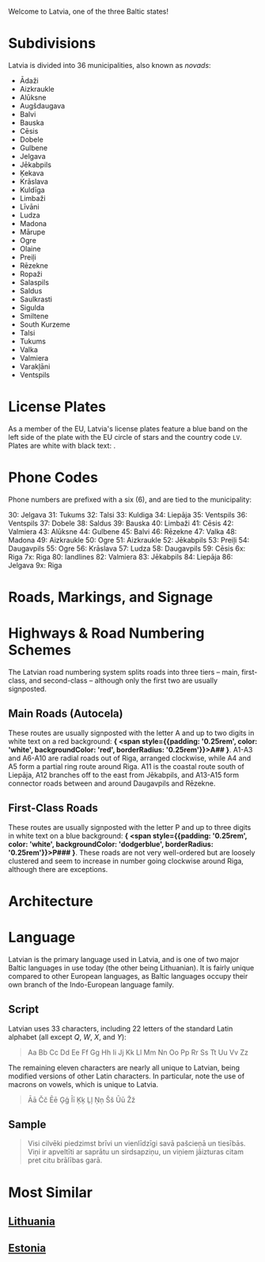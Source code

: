 Welcome to Latvia, one of the three Baltic states!

# Subdivisions

Latvia is divided into 36 municipalities, also known as _novads_:

- Ādaži
- Aizkraukle
- Alūksne
- Augšdaugava
- Balvi
- Bauska
- Cēsis
- Dobele
- Gulbene
- Jelgava
- Jēkabpils
- Ķekava
- Krāslava
- Kuldīga
- Limbaži
- Līvāni
- Ludza
- Madona
- Mārupe
- Ogre
- Olaine
- Preiļi
- Rēzekne
- Ropaži
- Salaspils
- Saldus
- Saulkrasti
- Sigulda
- Smiltene
- South Kurzeme
- Talsi
- Tukums
- Valka
- Valmiera
- Varakļāni
- Ventspils

<CountryMap code="LVA" scale="6400" level="2" />

# License Plates

As a member of the EU, Latvia's license plates feature a blue band on the left side of the plate with the EU circle of stars and the country code `LV`. Plates are white with black text: <LicensePlate style="eu" code="LV" format="AB-1234"/>.

# Phone Codes

Phone numbers are prefixed with a six (6), and are tied to the municipality:

30: Jelgava
31: Tukums
32: Talsi
33: Kuldiga
34: Liepāja
35: Ventspils
36: Ventspils
37: Dobele
38: Saldus
39: Bauska
40: Limbaži
41: Cēsis
42: Valmiera
43: Alūksne
44: Gulbene
45: Balvi
46: Rēzekne
47: Valka
48: Madona
49: Aizkraukle
50: Ogre
51: Aizkraukle
52: Jēkabpils
53: Preiļi
54: Daugavpils
55: Ogre
56: Krāslava
57: Ludza
58: Daugavpils
59: Cēsis
6x: Riga
7x: Riga
80: landlines
82: Valmiera
83: Jēkabpils
84: Liepāja
86: Jelgava
9x: Riga

# Roads, Markings, and Signage

# Highways & Road Numbering Schemes

The Latvian road numbering system splits roads into three tiers – main, first-class, and second-class – although only the first two are usually signposted.

## Main Roads (Autocela)

These routes are usually signposted with the letter A and up to two digits in white text on a red background: **{
<span style={{padding: '0.25rem', color: 'white', backgroundColor: 'red', borderRadius: '0.25rem'}}>A##</span>
}**. A1-A3 and A6-A10 are radial roads out of Riga, arranged clockwise, while A4 and A5 form a partial ring route around Riga. A11 is the coastal route south of Liepāja, A12 branches off to the east from Jēkabpils, and A13-A15 form connector roads between and around Daugavpils and Rēzekne.

## First-Class Roads

These routes are usually signposted with the letter P and up to three digits in white text on a blue background: **{
<span style={{padding: '0.25rem', color: 'white', backgroundColor: 'dodgerblue', borderRadius: '0.25rem'}}>P###</span>
}**. These roads are not very well-ordered but are loosely clustered and seem to increase in number going clockwise around Riga, although there are exceptions.

# Architecture

# Language

Latvian is the primary language used in Latvia, and is one of two major Baltic languages in use today (the other being Lithuanian). It is fairly unique compared to other European languages, as Baltic languages occupy their own branch of the Indo-European language family.

## Script

Latvian uses 33 characters, including 22 letters of the standard Latin alphabet (all except _Q_, _W_, _X_, and _Y_):

> Aa Bb Cc Dd Ee Ff Gg Hh Ii Jj Kk Ll Mm Nn Oo Pp Rr Ss Tt Uu Vv Zz

The remaining eleven characters are nearly all unique to Latvian, being modified versions of other Latin characters. In particular, note the use of macrons on vowels, which is unique to Latvia.

> Āā Čč Ēē Ģģ Īī Ķķ Ļļ Ņņ Šš Ūū Žž

## Sample

> Visi cilvēki piedzimst brīvi un vienlīdzīgi savā pašcieņā un tiesībās. Viņi ir apveltīti ar saprātu un sirdsapziņu, un viņiem jāizturas citam pret citu brālības garā.

# Most Similar

## [Lithuania](/countries/LTU)

## [Estonia](/countries/EST)
